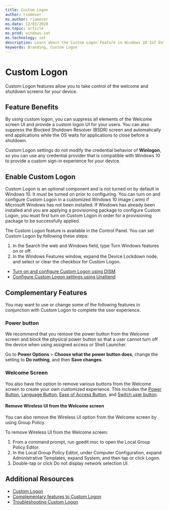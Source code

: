 ```yaml
---
title: Custom Logon
author: rsameser
ms.author: riameser
ms.date: 12/03/2020
ms.topic: article
ms.prod: windows-iot
ms.technology: iot
description: Learn about the Custom Logon Feature in Windows 10 IoT Enterprise.
keywords: Branding, Custom Logon
---
```


# Custom Logon
Custom Logon features allow you to take control of the welcome and shutdown screens for your device.

## Feature Benefits
By using custom logon, you can suppress all elements of the Welcome screen UI and provide a custom logon UI for your users. You can also suppress the Blocked Shutdown Resolver (BSDR) screen and automatically end applications while the OS waits for applications to close before a shutdown.

Custom Logon settings do not modify the credential behavior of **Winlogon**, so you can use any credential provider that is compatible with Windows 10 to provide a custom sign-in experience for your device.

## Enable Custom Logon
Custom Logon is an optional component and is not turned on by default in Windows 10. It must be turned on prior to configuring. You can turn on and configure Custom Logon in a customized Windows 10 image (.wim) if Microsoft Windows has not been installed. If Windows has already been installed and you are applying a provisioning package to configure Custom Logon, you must first turn on Custom Logon in order for a provisioning package to be successfully applied.

The Custom Logon feature is available in the Control Panel. You can set Custom Logon by following these steps:

1. In the Search the web and Windows field, type Turn Windows features on or off.
2. In the Windows Features window, expand the Device Lockdown node, and select or clear the checkbox for Custom Logon.

* [Turn on and configure Custom Logon using DISM](https://docs.microsoft.com/windows-hardware/customize/enterprise/custom-logon#turn-on-custom-logon)
* [Configure Custom Logon settings using Unattend](https://docs.microsoft.com/windows-hardware/customize/enterprise/custom-logon#turn-on-custom-logon)

## Complementary Features
You may want to use or change some of the following features in conjunction with Custom Logon to complete the user experience.

### Power button
We recommend that you remove the power button from the Welcome screen and block the physical power button so that a user cannot turn off the device when using assigned access or Shell Launcher.

Go to **Power Options** > **Choose what the power button does**, change the setting to **Do nothing**, and then **Save changes**.

### Welcome Screen
You also have the option to remove various buttons from the Welcome screen to create your own customized experience. This includes the [Power Button](https://docs.microsoft.com/windows-hardware/customize/enterprise/complementary-features-to-custom-logon#welcome-screen), [Language Button](https://docs.microsoft.com/windows-hardware/customize/enterprise/complementary-features-to-custom-logon#welcome-screen), [Ease of Access Button](https://docs.microsoft.com/windows-hardware/customize/enterprise/complementary-features-to-custom-logon#welcome-screen), and [Switch user button](https://docs.microsoft.com/windows-hardware/customize/enterprise/complementary-features-to-custom-logon#welcome-screen).

#### Remove Wireless UI from the Welcome screen
You can also remove the Wireless UI option from the Welcome screen by using Group Policy.

To remove Wireless UI from the Welcome screen:
1. From a command prompt, run gpedit.msc to open the Local Group Policy Editor.
2. In the Local Group Policy Editor, under Computer Configuration, expand Administrative Templates, expand System, and then tap or click Logon.
3. Double-tap or click Do not display network selection UI.

## Additional Resources
* [Custom Logon](https://docs.microsoft.com/windows-hardware/customize/enterprise/custom-logon)
* [Complementary features to Custom Logon](https://docs.microsoft.com/windows-hardware/customize/enterprise/complementary-features-to-custom-logon)
* [Troubleshooting Custom Logon](https://docs.microsoft.com/windows-hardware/customize/enterprise/troubleshooting-custom-logon)
